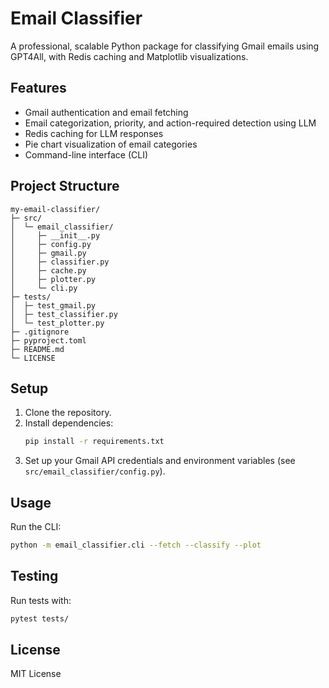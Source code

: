 # Email Classifier

A professional, scalable Python package for classifying Gmail emails using GPT4All, with Redis caching and Matplotlib visualizations.

## Features
- Gmail authentication and email fetching
- Email categorization, priority, and action-required detection using LLM
- Redis caching for LLM responses
- Pie chart visualization of email categories
- Command-line interface (CLI)

## Project Structure

```
my-email-classifier/
├─ src/
│  └─ email_classifier/
│     ├─ __init__.py
│     ├─ config.py
│     ├─ gmail.py
│     ├─ classifier.py
│     ├─ cache.py
│     ├─ plotter.py
│     └─ cli.py
├─ tests/
│  ├─ test_gmail.py
│  ├─ test_classifier.py
│  └─ test_plotter.py
├─ .gitignore
├─ pyproject.toml
├─ README.md
└─ LICENSE
```

## Setup

1. Clone the repository.
2. Install dependencies:
   ```sh
   pip install -r requirements.txt
   ```
3. Set up your Gmail API credentials and environment variables (see `src/email_classifier/config.py`).

## Usage

Run the CLI:
```sh
python -m email_classifier.cli --fetch --classify --plot
```

## Testing

Run tests with:
```sh
pytest tests/
```

## License

MIT License 